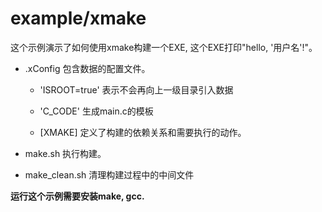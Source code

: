 # example/xmake

这个示例演示了如何使用xmake构建一个EXE, 这个EXE打印"hello, '用户名'!"。

- .xConfig
    包含数据的配置文件。
    - 'ISROOT=true'
        表示不会再向上一级目录引入数据

    - 'C_CODE'
        生成main.c的模板

    - [XMAKE]
        定义了构建的依赖关系和需要执行的动作。

- make.sh
    执行构建。

- make_clean.sh
    清理构建过程中的中间文件


**运行这个示例需要安装make, gcc.**
